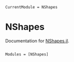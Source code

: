 ```@meta
CurrentModule = NShapes
```

# NShapes

Documentation for [NShapes.jl](https://github.com/spirit-x64/NShapes.jl).

```@index
```

```@autodocs
Modules = [NShapes]
```
